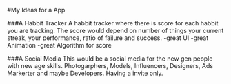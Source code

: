 #My Ideas for a App

###A Habbit Tracker
A habbit tracker where there is score for each habbit you are tracking. The score would depend on number of things your current streak, your performance, ratio of failure and success.
-great UI
-great Animation
-great Algorithm for score

###A Social Media
This would be a social media for the new gen people with new age skills. Photogarphers, Models, Influencers, Designers, Ads Markerter and maybe Developers. Having a invite only.


